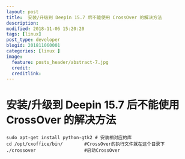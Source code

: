 ```yaml
---
layout: post
title:  安装/升级到 Deepin 15.7 后不能使用 CrossOver 的解决方法
description: 
modified: 2018-11-06 15:20:20
tags: [linux]
post_type: developer
blogid: 201811060001
categories: [linux ]
image:
  feature: posts_header/abstract-7.jpg
  credit:
  creditlink:
---
```

# 安装/升级到 Deepin 15.7 后不能使用 CrossOver 的解决方法

```
sudo apt-get install python-gtk2 # 安装相对应的库
cd /opt/cxoffice/bin/        #CrossOver的执行文件就在这个目录下
./crossover                  #启动CrossOver
```